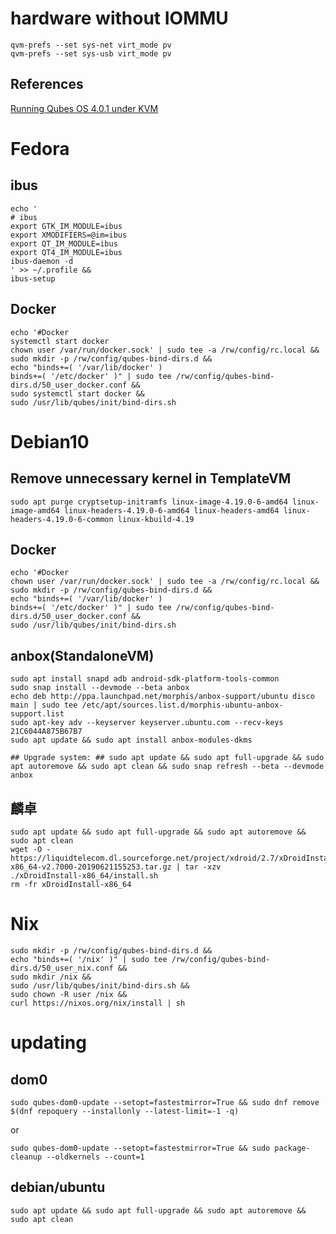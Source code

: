 # hardware without IOMMU

```
qvm-prefs --set sys-net virt_mode pv
qvm-prefs --set sys-usb virt_mode pv
```

## References

[Running Qubes OS 4.0.1 under KVM](http://web.archive.org/web/20191123124538/https://www.reddit.com/r/Qubes/comments/b5cgc4/running_qubes_os_401_under_kvm/)

# Fedora

## ibus

```
echo '
# ibus
export GTK_IM_MODULE=ibus
export XMODIFIERS=@im=ibus
export QT_IM_MODULE=ibus
export QT4_IM_MODULE=ibus
ibus-daemon -d
' >> ~/.profile &&
ibus-setup
```

## Docker

```
echo '#Docker
systemctl start docker
chown user /var/run/docker.sock' | sudo tee -a /rw/config/rc.local &&
sudo mkdir -p /rw/config/qubes-bind-dirs.d &&
echo "binds+=( '/var/lib/docker' )
binds+=( '/etc/docker' )" | sudo tee /rw/config/qubes-bind-dirs.d/50_user_docker.conf &&
sudo systemctl start docker &&
sudo /usr/lib/qubes/init/bind-dirs.sh
```

# Debian10

## Remove unnecessary kernel in TemplateVM

```
sudo apt purge cryptsetup-initramfs linux-image-4.19.0-6-amd64 linux-image-amd64 linux-headers-4.19.0-6-amd64 linux-headers-amd64 linux-headers-4.19.0-6-common linux-kbuild-4.19
```

## Docker

```
echo '#Docker
chown user /var/run/docker.sock' | sudo tee -a /rw/config/rc.local &&
sudo mkdir -p /rw/config/qubes-bind-dirs.d &&
echo "binds+=( '/var/lib/docker' )
binds+=( '/etc/docker' )" | sudo tee /rw/config/qubes-bind-dirs.d/50_user_docker.conf &&
sudo /usr/lib/qubes/init/bind-dirs.sh
```

## anbox(StandaloneVM)

```
sudo apt install snapd adb android-sdk-platform-tools-common
sudo snap install --devmode --beta anbox
echo deb http://ppa.launchpad.net/morphis/anbox-support/ubuntu disco main | sudo tee /etc/apt/sources.list.d/morphis-ubuntu-anbox-support.list
sudo apt-key adv --keyserver keyserver.ubuntu.com --recv-keys 21C6044A875B67B7
sudo apt update && sudo apt install anbox-modules-dkms

## Upgrade system: ## sudo apt update && sudo apt full-upgrade && sudo apt autoremove && sudo apt clean && sudo snap refresh --beta --devmode anbox
```

## 麟卓

```
sudo apt update && sudo apt full-upgrade && sudo apt autoremove && sudo apt clean
wget -O - https://liquidtelecom.dl.sourceforge.net/project/xdroid/2.7/xDroidInstall-x86_64-v2.7000-20190621155253.tar.gz | tar -xzv
./xDroidInstall-x86_64/install.sh
rm -fr xDroidInstall-x86_64
```

# Nix

```
sudo mkdir -p /rw/config/qubes-bind-dirs.d &&
echo "binds+=( '/nix' )" | sudo tee /rw/config/qubes-bind-dirs.d/50_user_nix.conf &&
sudo mkdir /nix &&
sudo /usr/lib/qubes/init/bind-dirs.sh &&
sudo chown -R user /nix &&
curl https://nixos.org/nix/install | sh
```

# updating

## dom0

```
sudo qubes-dom0-update --setopt=fastestmirror=True && sudo dnf remove $(dnf repoquery --installonly --latest-limit=-1 -q)
```
or
```
sudo qubes-dom0-update --setopt=fastestmirror=True && sudo package-cleanup --oldkernels --count=1
```

## debian/ubuntu

```
sudo apt update && sudo apt full-upgrade && sudo apt autoremove && sudo apt clean
```
